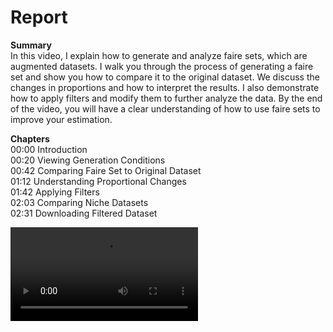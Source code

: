 # Report

**Summary**
<br /> In this video, I explain how to generate and analyze faire sets, which are augmented datasets. I walk you through the process of generating a faire set and show you how to compare it to the original dataset. We discuss the changes in proportions and how to interpret the results. I also demonstrate how to apply filters and modify them to further analyze the data. By the end of the video, you will have a clear understanding of how to use faire sets to improve your estimation.

**Chapters**
<br /> 00:00 Introduction
<br /> 00:20 Viewing Generation Conditions
<br /> 00:42 Comparing Faire Set to Original Dataset
<br /> 01:12 Understanding Proportional Changes
<br /> 01:42 Applying Filters
<br /> 02:03 Comparing Niche Datasets
<br /> 02:31 Downloading Filtered Dataset

![Video](https://fairgen-app-static.s3.amazonaws.com/static/documentation-videos/Report.mp4)